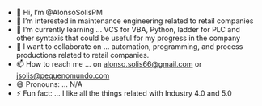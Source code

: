 - 👋 Hi, I’m @AlonsoSolisPM
- 👀 I’m interested in maintenance engineering related to retail companies
- 🌱 I’m currently learning ... VCS for VBA, Python, ladder for PLC and other syntaxis that could be useful for my progress in the company
- 💞️ I want to collaborate on ... automation, programming, and process productions related to retail companies.
- 📫 How to reach me ... on alonso.solis66@gmail.com or jsolis@pequenomundo.com
- 😄 Pronouns: ... N/A
- ⚡ Fun fact: ... I like all the things related with Industry 4.0 and 5.0

<!---
AlonsoSolisPM/AlonsoSolisPM is a ✨ special ✨ repository because its `README.md` (this file) appears on your GitHub profile.
You can click the Preview link to take a look at your changes.
--->
